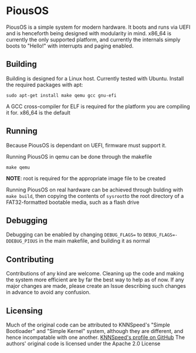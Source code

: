 # PiousOS
PiousOS is a simple system for modern hardware. It boots and runs via UEFI and is henceforth being designed with modularity in mind. x86_64 is currently the only supported platform, and currently the internals simply boots to "Hello!" with interrupts and paging enabled.

## Building
Building is designed for a Linux host. Currently tested with Ubuntu. Install the required packages with apt:
```
sudo apt-get install make qemu gcc gnu-efi
```
A GCC cross-compiler for ELF is required for the platform you are compiling it for. x86_64 is the default

## Running
Because PiousOS is dependant on UEFI, firmware must support it.

Running PiousOS in qemu can be done through the makefile
```
make qemu
```
**NOTE**: root is required for the appropriate image file to be created

Running PiousOS on real hardware can be achieved through bulding with ``make build``, then copying the contents of ``sysroot``to the root directory of a FAT32-formatted bootable media, such as a flash drive

## Debugging
Debugging can be enabled by changing ``DEBUG_FLAGS=`` to ``DEBUG_FLAGS=-DDEBUG_PIOUS`` in the main makefile, and building it as normal

## Contributing
Contributions of any kind are welcome. Cleaning up the code and making the system more efficient are by far the best way to help as of now. If any major changes are made, please create an Issue describing such changes in advance to avoid any confusion.

## Licensing
Much of the original code can be attributed to KNNSpeed's "Simple Bootloader" and "Simple Kernel" system, although they are different, and hence incompatable with one another. [KNNSpeed's profile on GitHub](https://github.com/KNNSpeed)
The authors' original code is licensed under the Apache 2.0 License
